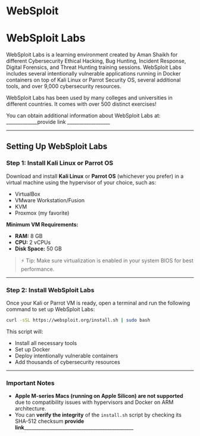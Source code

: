 # WebSploit

# WebSploit Labs
WebSploit Labs is a learning environment created by Aman Shaikh for different Cybersecurity Ethical Hacking, Bug Hunting, Incident Response, Digital Forensics, and Threat Hunting training sessions. WebSploit Labs includes several intentionally vulnerable applications running in Docker containers on top of Kali Linux or Parrot Security OS, several additional tools, and over 9,000 cybersecurity resources.

WebSploit Labs has been used by many colleges and universities in different countries. It comes with over 500 distinct exercises!

You can obtain additional information about WebSploit Labs at: _____________provide link __________________

---

## Setting Up WebSploit Labs

### Step 1: Install Kali Linux or Parrot OS
Download and install **Kali Linux** or **Parrot OS** (whichever you prefer) in a virtual machine using the hypervisor of your choice, such as:
- VirtualBox
- VMware Workstation/Fusion
- KVM
- Proxmox (my favorite)

**Minimum VM Requirements:**
- **RAM:** 8 GB
- **CPU:** 2 vCPUs
- **Disk Space:** 50 GB

> ⚡ Tip: Make sure virtualization is enabled in your system BIOS for best performance.

---

### Step 2: Install WebSploit Labs
Once your Kali or Parrot VM is ready, open a terminal and run the following command to set up WebSploit Labs:

```bash
curl -sSL https://websploit.org/install.sh | sudo bash
```

This script will:
- Install all necessary tools
- Set up Docker
- Deploy intentionally vulnerable containers
- Add thousands of cybersecurity resources

---

### Important Notes
- **Apple M-series Macs (running on Apple Silicon) are not supported** due to compatibility issues with hypervisors and Docker on ARM architecture.
- You can **verify the integrity** of the `install.sh` script by checking its SHA-512 checksum ______________provide link____________________________________________________________
